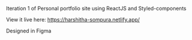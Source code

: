 Iteration 1 of Personal portfolio site using ReactJS and Styled-components

View it live here: https://harshitha-sompura.netlify.app/

Designed in Figma
